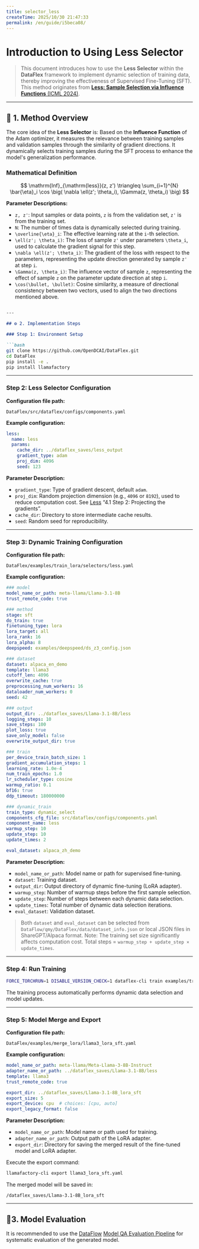 ```yaml
---
title: selector_less
createTime: 2025/10/30 21:47:33
permalink: /en/guide/i5beca08/
---
```


# Introduction to Using Less Selector

> This document introduces how to use the **Less Selector** within the **DataFlex** framework to implement dynamic selection of training data, thereby improving the effectiveness of Supervised Fine-Tuning (SFT).
> This method originates from [**Less: Sample Selection via Influence Functions** (ICML 2024)](https://dl.acm.org/doi/10.5555/3692070.3694291).

---

## 📘 1. Method Overview

The core idea of the **Less Selector** is:
Based on the **Influence Function** of the Adam optimizer, it measures the relevance between training samples and validation samples through the similarity of gradient directions. It dynamically selects training samples during the SFT process to enhance the model's generalization performance.

### Mathematical Definition

$$
\mathrm{Inf}_{\mathrm{less}}(z, z') 
\triangleq 
\sum_{i=1}^{N} 
\bar{\eta}_i 
\cos \big( 
\nabla \ell(z'; \theta_i), 
\Gamma(z, \theta_i) 
\big)
$$

**Parameter Descriptions:**
* `z, z'`: Input samples or data points, `z` is from the validation set, `z'` is from the training set.
* `N`: The number of times data is dynamically selected during training.
* `\overline{\eta}_i`: The effective learning rate at the `i`-th selection.
* `\ell(z'; \theta_i)`: The loss of sample `z'` under parameters `\theta_i`, used to calculate the gradient signal for this step.
* `\nabla \ell(z'; \theta_i)`: The gradient of the loss with respect to the parameters, representing the update direction generated by sample `z'` at step `i`.
* `\Gamma(z, \theta_i)`: The influence vector of sample `z`, representing the effect of sample `z` on the parameter update direction at step `i`.
* `\cos(\bullet, \bullet)`: Cosine similarity, a measure of directional consistency between two vectors, used to align the two directions mentioned above.
````markdown

---

## ⚙️ 2. Implementation Steps

### Step 1: Environment Setup

```bash
git clone https://github.com/OpenDCAI/DataFlex.git
cd DataFlex
pip install -e .
pip install llamafactory
````

---

### Step 2: Less Selector Configuration

**Configuration file path:**

```
DataFlex/src/dataflex/configs/components.yaml
```

**Example configuration:**

```yaml
less:
  name: less
  params:
    cache_dir: ../dataflex_saves/less_output
    gradient_type: adam
    proj_dim: 4096
    seed: 123
```

**Parameter Description:**

* `gradient_type`: Type of gradient descent, default `adam`.
* `proj_dim`: Random projection dimension (e.g., `4096` or `8192`), used to reduce computation cost. See [Less](https://dl.acm.org/doi/10.5555/3692070.3694291) “4.1 Step 2: Projecting the gradients”.
* `cache_dir`: Directory to store intermediate cache results.
* `seed`: Random seed for reproducibility.

---

### Step 3: Dynamic Training Configuration

**Configuration file path:**

```
DataFlex/examples/train_lora/selectors/less.yaml
```

**Example configuration:**

```yaml
### model
model_name_or_path: meta-llama/Llama-3.1-8B
trust_remote_code: true

### method
stage: sft
do_train: true
finetuning_type: lora
lora_target: all
lora_rank: 16
lora_alpha: 8
deepspeed: examples/deepspeed/ds_z3_config.json  

### dataset
dataset: alpaca_en_demo
template: llama3
cutoff_len: 4096
overwrite_cache: true
preprocessing_num_workers: 16
dataloader_num_workers: 0
seed: 42

### output
output_dir: ../dataflex_saves/Llama-3.1-8B/less
logging_steps: 10
save_steps: 100
plot_loss: true
save_only_model: false
overwrite_output_dir: true

### train
per_device_train_batch_size: 1
gradient_accumulation_steps: 1
learning_rate: 1.0e-4
num_train_epochs: 1.0
lr_scheduler_type: cosine
warmup_ratio: 0.1
bf16: true
ddp_timeout: 180000000

### dynamic_train
train_type: dynamic_select
components_cfg_file: src/dataflex/configs/components.yaml
component_name: less
warmup_step: 10
update_step: 10
update_times: 2

eval_dataset: alpaca_zh_demo
```

**Parameter Description:**

* `model_name_or_path`: Model name or path for supervised fine-tuning.
* `dataset`: Training dataset.
* `output_dir`: Output directory of dynamic fine-tuning (LoRA adapter).
* `warmup_step`: Number of warmup steps before the first sample selection.
* `update_step`: Number of steps between each dynamic data selection.
* `update_times`: Total number of dynamic data selection iterations.
* `eval_dataset`: Validation dataset.

> Both `dataset` and `eval_dataset` can be selected from `DataFlow/qmy/DataFlex/data/dataset_info.json` or local JSON files in ShareGPT/Alpaca format.
> Note: The training set size significantly affects computation cost.
> Total steps = `warmup_step + update_step × update_times`.

---

### Step 4: Run Training

```bash
FORCE_TORCHRUN=1 DISABLE_VERSION_CHECK=1 dataflex-cli train examples/train_lora/selectors/less.yaml
```

The training process automatically performs dynamic data selection and model updates.

---

### Step 5: Model Merge and Export

**Configuration file path:**

```
DataFlex/examples/merge_lora/llama3_lora_sft.yaml
```

**Example configuration:**

```yaml
model_name_or_path: meta-llama/Meta-Llama-3-8B-Instruct
adapter_name_or_path: ../dataflex_saves/Llama-3.1-8B/less
template: llama3
trust_remote_code: true

export_dir: ../dataflex_saves/Llama-3.1-8B_lora_sft
export_size: 5
export_device: cpu  # choices: [cpu, auto]
export_legacy_format: false
```

**Parameter Description:**

* `model_name_or_path`: Model name or path used for training.
* `adapter_name_or_path`: Output path of the LoRA adapter.
* `export_dir`: Directory for saving the merged result of the fine-tuned model and LoRA adapter.

Execute the export command:

```bash
llamafactory-cli export llama3_lora_sft.yaml
```

The merged model will be saved in:

```
/dataflex_saves/Llama-3.1-8B_lora_sft
```

---

## 🧩3. Model Evaluation

It is recommended to use the [DataFlow](https://github.com/OpenDCAI/DataFlow) [Model QA Evaluation Pipeline](https://opendcai.github.io/DataFlow-Doc/zh/guide/2k5wjgls/) for systematic evaluation of the generated model.

